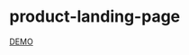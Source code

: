 # product-landing-page

<a href="https://natashport.github.io/product-landing-page/" target="_blank">DEMO</a>
